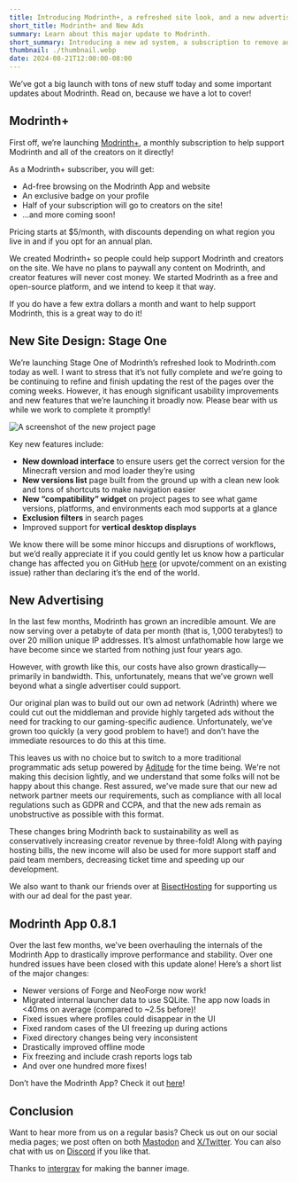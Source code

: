 ```yaml
---
title: Introducing Modrinth+, a refreshed site look, and a new advertising system!
short_title: Modrinth+ and New Ads
summary: Learn about this major update to Modrinth.
short_summary: Introducing a new ad system, a subscription to remove ads, and a redesign of the website!
thumbnail: ./thumbnail.webp
date: 2024-08-21T12:00:00-08:00
---
```


We’ve got a big launch with tons of new stuff today and some important updates about Modrinth. Read on, because we have a lot to cover!

## Modrinth+

First off, we’re launching [Modrinth+](/plus), a monthly subscription to help support Modrinth and all of the creators on it directly!

As a Modrinth+ subscriber, you will get:

- Ad-free browsing on the Modrinth App and website
- An exclusive badge on your profile
- Half of your subscription will go to creators on the site!
- …and more coming soon!

Pricing starts at $5/month, with discounts depending on what region you live in and if you opt for an annual plan.

We created Modrinth+ so people could help support Modrinth and creators on the site. We have no plans to paywall any content on Modrinth, and creator features will never cost money. We started Modrinth as a free and open-source platform, and we intend to keep it that way.

If you do have a few extra dollars a month and want to help support Modrinth, this is a great way to do it!

## New Site Design: Stage One

We’re launching Stage One of Modrinth’s refreshed look to Modrinth.com today as well. I want to stress that it’s not fully complete and we’re going to be continuing to refine and finish updating the rest of the pages over the coming weeks. However, it has enough significant usability improvements and new features that we’re launching it broadly now. Please bear with us while we work to complete it promptly!

![A screenshot of the new project page](./project-page.webp)

Key new features include:

- **New download interface** to ensure users get the correct version for the Minecraft version and mod loader they’re using
- **New versions list** page built from the ground up with a clean new look and tons of shortcuts to make navigation easier
- **New “compatibility” widget** on project pages to see what game versions, platforms, and environments each mod supports at a glance
- **Exclusion filters** in search pages
- Improved support for **vertical desktop displays**

We know there will be some minor hiccups and disruptions of workflows, but we’d really appreciate it if you could gently let us know how a particular change has affected you on GitHub [here](https://github.com/modrinth/code/issues) (or upvote/comment on an existing issue) rather than declaring it’s the end of the world.

## New Advertising

In the last few months, Modrinth has grown an incredible amount. We are now serving over a petabyte of data per month (that is, 1,000 terabytes!) to over 20 million unique IP addresses. It’s almost unfathomable how large we have become since we started from nothing just four years ago.

However, with growth like this, our costs have also grown drastically—primarily in bandwidth. This, unfortunately, means that we’ve grown well beyond what a single advertiser could support.

Our original plan was to build out our own ad network (Adrinth) where we could cut out the middleman and provide highly targeted ads without the need for tracking to our gaming-specific audience. Unfortunately, we’ve grown too quickly (a very good problem to have!) and don’t have the immediate resources to do this at this time.

This leaves us with no choice but to switch to a more traditional programmatic ads setup powered by [Aditude](https://www.aditude.com/) for the time being. We're not making this decision lightly, and we understand that some folks will not be happy about this change. Rest assured, we've made sure that our new ad network partner meets our requirements, such as compliance with all local regulations such as GDPR and CCPA, and that the new ads remain as unobstructive as possible with this format.

These changes bring Modrinth back to sustainability as well as conservatively increasing creator revenue by three-fold! Along with paying hosting bills, the new income will also be used for more support staff and paid team members, decreasing ticket time and speeding up our development.

We also want to thank our friends over at [BisectHosting](https://www.bisecthosting.com/) for supporting us with our ad deal for the past year.

## Modrinth App 0.8.1

Over the last few months, we’ve been overhauling the internals of the Modrinth App to drastically improve performance and stability. Over one hundred issues have been closed with this update alone! Here’s a short list of the major changes:

- Newer versions of Forge and NeoForge now work!
- Migrated internal launcher data to use SQLite. The app now loads in <40ms on average (compared to ~2.5s before)!
- Fixed issues where profiles could disappear in the UI
- Fixed random cases of the UI freezing up during actions
- Fixed directory changes being very inconsistent
- Drastically improved offline mode
- Fix freezing and include crash reports logs tab
- And over one hundred more fixes!

Don’t have the Modrinth App? Check it out [here](/app)!

## Conclusion

Want to hear more from us on a regular basis? Check us out on our social media pages; we post often on both [Mastodon](https://floss.social/@modrinth) and [X/Twitter](https://twitter.com/modrinth). You can also chat with us on [Discord](https://discord.modrinth.com) if you like that.

Thanks to [intergrav](https://github.com/intergrav) for making the banner image.
